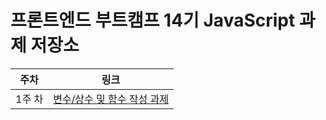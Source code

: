 # 프론트엔드 부트캠프 14기 JavaScript 과제 저장소

| 주차  | 링크                                                         |
| ----- | ----------------------------------------------------------- |
| 1주 차 | [변수/상수 및 함수 작성 과제](./assets/md/week1-retrospect.md) |
